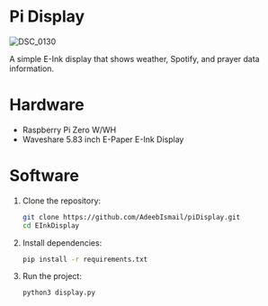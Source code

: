 # Pi Display

![DSC_0130](https://github.com/user-attachments/assets/712379ed-0b16-444b-82b1-73445a2079c2)

A simple E-Ink display that shows weather, Spotify, and prayer data information.

# Hardware
* Raspberry Pi Zero W/WH
* Waveshare 5.83 inch E-Paper E-Ink Display  


# Software
1. Clone the repository:

    ```bash
    git clone https://github.com/AdeebIsmail/piDisplay.git
    cd EInkDisplay
    ```
2. Install dependencies:
    ```bash
    pip install -r requirements.txt
    ```
3. Run the project:
    ```bash
    python3 display.py
    ```
  
